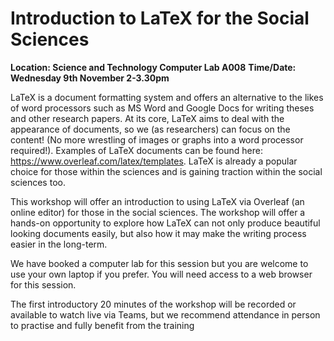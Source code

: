 # Introduction to LaTeX for the Social Sciences

**Location: Science and Technology Computer Lab A008**
**Time/Date: Wednesday 9th November 2-3.30pm**
 
LaTeX is a document formatting system and offers an alternative to the likes of word processors such as MS Word and Google Docs for writing theses and other research papers. At its core, LaTeX aims to deal with the appearance of documents, so we (as researchers) can focus on the content! (No more wrestling of images or graphs into a word processor required!). Examples of LaTeX documents can be found here: https://www.overleaf.com/latex/templates. LaTeX is already a popular choice for those within the sciences and is gaining traction within the social sciences too.
 
This workshop will offer an introduction to using LaTeX via Overleaf (an online editor) for those in the social sciences. The workshop will offer a hands-on opportunity to explore how LaTeX can not only produce beautiful looking documents easily, but also how it may make the writing process easier in the long-term.
 
We have booked a computer lab for this session but you are welcome to use your own laptop if you prefer. You will need access to a web browser for this session.

The first introductory 20 minutes of the workshop will be recorded or available to watch live via Teams, but we recommend attendance in person to practise and fully benefit from the training
